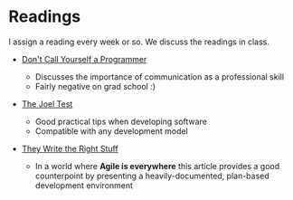 # Readings

I assign a reading every week or so.  We discuss the readings in class.

- [Don't Call Yourself a Programmer](http://www.kalzumeus.com/2011/10/28/dont-call-yourself-a-programmer/)
  - Discusses the importance of communication as a professional skill
  - Fairly negative on grad school :)

- [The Joel Test](http://www.joelonsoftware.com/articles/fog0000000043.html)
  - Good practical tips when developing software
  - Compatible with any development model

- [They Write the Right Stuff](http://www.fastcompany.com/28121/they-write-right-stuff)
  - In a world where **Agile is everywhere** this article provides a good counterpoint by presenting a heavily-documented, plan-based development environment
